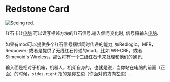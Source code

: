# Redstone Card

![Seeing red.](oredict:oc:redstoneCard1)

红石卡让[电脑](../general/computer.md) 可以读写相邻方块的红石信号.输入信号变化时, 信号将输入[电脑](../general/computer.md).

如果有mod可以提供多个红石信号捆绑同时传递的能力, 如Redlogic，MFR，Redpower; 或者是提供了无线红石传递的mod，比如 WR-CBE，或者Slimevoid's Wireless，那么将有一个二级红石卡来处理和他们的通讯.

输入面是相对于机箱，机器人，机架自身的，也就是说，当你站在电脑的前面（正面）的时候，`sides.right` 指的是你左边（你面对的方向左边）.
